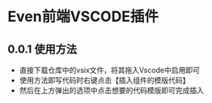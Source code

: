 # Even前端VSCODE插件

## 0.0.1 使用方法
- 直接下载仓库中的vsix文件，将其拖入Vscode中启用即可
- 使用方法即写代码时右键点击【插入组件的模版代码】
- 然后在上方弹出的选项中点击想要的代码模版即可完成插入